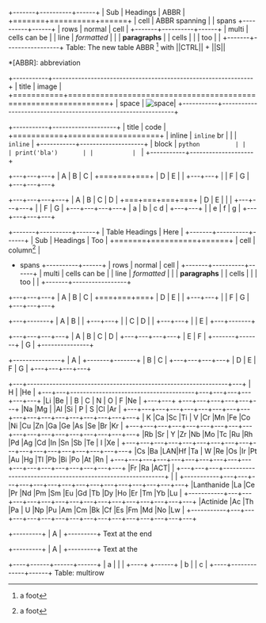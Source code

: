 +-------+----------+------+
| Sub   | Headings | ABBR |
+=======+==========+======+
| cell  | ABBR   spanning |
| spans +----------+------+
| rows  | normal   | cell |
+-------+----------+------+
| multi | cells can be    |
| line  | *formatted*     |
|       | **paragraphs**  |
| cells |                 |
| too   |                 |
+-------+-----------------+
Table: The new table ABBR [^foot] with ||CTRL|| + ||S||

*[ABBR]: abbreviation

[^foot]: a foot

+-----------+---------------------------------------------------------------+
| title     |  image                                                        |
+===========+===============================================================+
| space     | ![space](https://i.ytimg.com/vi/lt0WQ8JzLz4/maxresdefault.jpg)|
+-----------+---------------------------------------------------------------+

+-----------+--------------------+
| title     | code               |
+===========+====================+
| inline    | `inline` br        |
|           | `inline`           |
+-----------+--------------------+
| block     | ```python          |
|           | print('bla')       |
|           | ```                |
+-----------+--------------------+

+---+---+---+
| A | B | C |
+===+===+===+
| D | E     |
|   +---+---+
|   | F | G |
+---+---+---+


+---+---+---+---+
| A | B | C | D |
+===+===+===+===+
| D | E     |   |
|   +---+---+---+
|   | F | G     |
+---+---+---+---+
| a | b | c   d |
+---+---+       |
| e | f |   g   |
+---+---+---+---+


+-------+----------+------+
| Table Headings   | Here |
+-------+----------+------+
| Sub   | Headings | Too  |
+=======+==========+======+
| cell  | column[^foot]   |
+ spans +----------+------+
| rows  | normal   | cell |
+-------+----------+------+
| multi | cells can be    |
| line  | *formatted*     |
|       | **paragraphs**  |
| cells |                 |
| too   |                 |
+-------+-----------------+

+---+---+---+
| A | B | C |
+===+===+===+
| D | E     |
|   +---+---+
|   | F | G |
+---+---+---+

+---+-------+
| A | B     |
|   +---+---+
|   | C | D |
|   +---+---+
|   | E     |
+---+-------+

+---+---+---+---+
| A | B | C | D |
+---+---+---+---+
| E     | F     |
+-------+-------+
| G             |
+---------------+

+---------------+
| A             |
+-------+-------+
| B     | C     |
+---+---+---+---+
| D | E | F | G |
+---+---+---+---+

+---+---------------------------------------------------------------+---+
| H |                                                               |He |
+---+---+---------------------------------------+---+---+---+---+---+---+
|Li |Be |                                       | B | C | N | O | F |Ne |
+---+---+                                       +---+---+---+---+---+---+
|Na |Mg |                                       |Al |Si | P | S |Cl |Ar |
+---+---+---+---+---+---+---+---+---+---+---+---+---+---+---+---+---+---+
| K |Ca |Sc |Ti | V |Cr |Mn |Fe |Co |Ni |Cu |Zn |Ga |Ge |As |Se |Br |Kr |
+---+---+---+---+---+---+---+---+---+---+---+---+---+---+---+---+---+---+
|Rb |Sr | Y |Zr |Nb |Mo |Tc |Ru |Rh |Pd |Ag |Cd |In |Sn |Sb |Te | I |Xe |
+---+---+---+---+---+---+---+---+---+---+---+---+---+---+---+---+---+---+
|Cs |Ba |LAN|Hf |Ta | W |Re |Os |Ir |Pt |Au |Hg |Tl |Pb |Bi |Po |At |Rn |
+---+---+---+---+---+---+---+---+---+---+---+---+---+---+---+---+---+---+
|Fr |Ra |ACT|                                                           |
+---+---+---+-----------------------------------------------------------+
|                                                                       |
+-----------+---+---+---+---+---+---+---+---+---+---+---+---+---+---+---+
|Lanthanide |La |Ce |Pr |Nd |Pm |Sm |Eu |Gd |Tb |Dy |Ho |Er |Tm |Yb |Lu |
+-----------+---+---+---+---+---+---+---+---+---+---+---+---+---+---+---+
|Actinide   |Ac |Th |Pa | U |Np |Pu |Am |Cm |Bk |Cf |Es |Fm |Md |No |Lw |
+-----------+---+---+---+---+---+---+---+---+---+---+---+---+---+---+---+

+---------+
| A       |
+---------+
Text at the end

+---------+
| A       |
+---------+
Text at the

+----+------+------+------+
| a  |             |      |
+----+             +------+
| b  |             |  c   |
+----+-------------+------+
Table: multirow
